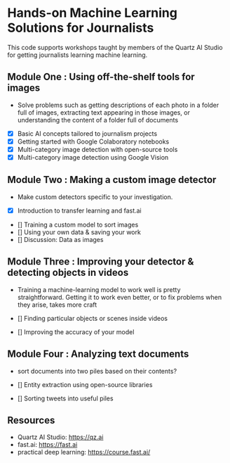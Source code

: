 # Hands-on Machine Learning Solutions for Journalists

This code supports workshops taught by members of the Quartz AI Studio for getting journalists learning machine learning.

## Module One : Using off-the-shelf tools for images

- Solve problems such as getting descriptions of each photo in a folder full of images, extracting text appearing in those images, or understanding the content of a folder full of documents

- [x]    Basic AI concepts tailored to journalism projects
- [x]    Getting started with Google Colaboratory notebooks
- [x]    Multi-category image detection with open-source tools
- [x]    Multi-category image detection using Google Vision

## Module Two : Making a custom image detector

-   Make custom detectors specific to your investigation.

- [x]   Introduction to transfer learning and fast.ai
- []    Training a custom model to sort images
- []    Using your own data & saving your work
- []    Discussion: Data as images

## Module Three : Improving your detector & detecting objects in videos

- Training a machine-learning model to work well is pretty straightforward. Getting it to work even better, or to fix problems when they arise, takes more craft

- []    Finding particular objects or scenes inside videos
- []    Improving the accuracy of your model

## Module Four : Analyzing text documents

-  sort documents into two piles based on their contents?

- []    Entity extraction using open-source libraries
- []    Sorting tweets into useful piles



## Resources

- Quartz AI Studio: https://qz.ai
- fast.ai: https://fast.ai
- practical deep learning: https://course.fast.ai/
